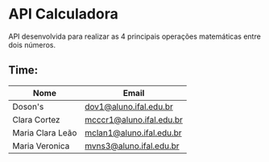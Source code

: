 
# API Calculadora

API desenvolvida para realizar as 4 principais operações matemáticas entre dois números.

## Time:

| Nome               | Email                    |
| ------------------ | ------------------------ |
| Doson's            | dov1@aluno.ifal.edu.br   |
| Clara Cortez       | mcccr1@aluno.ifal.edu.br |
| Maria Clara Leão   | mclan1@aluno.ifal.edu.br |  
| Maria Veronica     | mvns3@aluno.ifal.edu.br  | 
